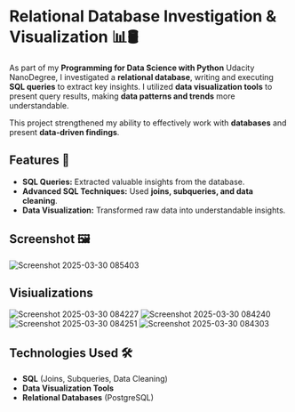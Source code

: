 # Relational Database Investigation & Visualization 📊🛢️

As part of my **Programming for Data Science with Python** Udacity NanoDegree, I investigated a **relational database**, writing and executing **SQL queries** to extract key insights. I utilized **data visualization tools** to present query results, making **data patterns and trends** more understandable.  

This project strengthened my ability to effectively work with **databases** and present **data-driven findings**.

## Features 🚀
- **SQL Queries:** Extracted valuable insights from the database.
- **Advanced SQL Techniques:** Used **joins, subqueries, and data cleaning**.
- **Data Visualization:** Transformed raw data into understandable insights.

## Screenshot 🖼️
![Screenshot 2025-03-30 085403](https://github.com/user-attachments/assets/462ca09a-33e7-4e82-92d3-a68984dd77f7)

## Visiualizations 
![Screenshot 2025-03-30 084227](https://github.com/user-attachments/assets/8c862927-d9b7-4cd4-a4f0-2efd90421a33)
![Screenshot 2025-03-30 084240](https://github.com/user-attachments/assets/d46c6124-6f38-4200-9ec6-05dc4160d0ca)
![Screenshot 2025-03-30 084251](https://github.com/user-attachments/assets/a3707e3c-93be-4507-8ff8-2feb71d8d3bc)
![Screenshot 2025-03-30 084303](https://github.com/user-attachments/assets/ebd5a6af-895c-4076-9c8c-596aa381dee2)

## Technologies Used 🛠️
- **SQL** (Joins, Subqueries, Data Cleaning)
- **Data Visualization Tools**
- **Relational Databases** (PostgreSQL)

